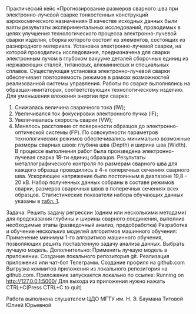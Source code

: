 Практический кейс
«Прогнозирование размеров сварного шва при электронно-лучевой сварке
тонкостенных конструкций аэрокосмического назначения»
В качестве исходных данных были взяты результаты экспериментальных
исследований, проводимых в целях улучшения технологического процесса
электронно-лучевой сварки изделия, сборка которого состоит из элементов,
состоящих из разнородного материала.
Установка электронно-лучевой сварки, на которой проводились
исследования, предназначена для сварки электронным лучом в глубоком вакууме
деталей сборочных единиц из нержавеющих сталей, титановых, алюминиевых
и специальных сплавов.
Существующая установка электронно-лучевой сварки обеспечивает
повторяемость режимов в рамках возможностей реализованной системы
управления. Работы по сварке выполнялись на образцах-имитаторах,
соответствующих технологическому изделию.
Для уменьшения вложения энергии при сварке:
1. Снижалась величина сварочного тока (IW);
2. Увеличивался ток фокусировки электронного пучка (IF);
3. Увеличивалась скорость сварки (VW);
4. Менялось расстояние от поверхности образцов до электронно-оптической
системы (FP).
По совокупности параметров технологических режимов обеспечивались
минимально возможные размеры сварных швов: глубина шва (Depth) и ширина
шва (Width).
В процессе выполнения работ была произведена электронно-лучевая сварка
18-ти единиц образцов. Результаты металлографического контроля
по размерам сварного шва для каждого образца проводились в 4-х поперечных
сечениях сварного шва. Ускоряющее напряжение было постоянным в диапазоне
19,8 – 20 кВ. Набор полученных данных собраны в составе режимов сварки,
размеров сварочных швов в поперечных сечениях всех образцов. Статистические
показатели набора обучающих данных указаны в [табл. 1](table_1.png).

Задача:
Решить задачу регрессии (одним или несколькими методами)
для предсказания глубины и ширины сварного соединения, выполнив
необходимые этапы (разведочный анализ, предобработка)
Разработка и обучение нескольких моделей алгоритмов машинного обучения:
Применение минимум 1-го алгоритмов машинного обучения, позволяющих решить поставленную задачу анализа данных.
Выбрать лучшую модель.
Дополнительно:
Применить лучшую модель в приложении.
Создание локального репозитория git.
Реализация приложения или чат-бот Телеграмм.
Создание профиля на github.com
Выгрузка коммитов приложения из локального репозитория на github.com.
Приложение запускается локально по ссылке: Running on http://127.0.0.1:5000/ 
Для выхода из приложения нужно нажать CTRL+C(Press CTRL+C to quit)

Работа выполнена слушателем ЦДО МГТУ им. Н. Э. Баумана Титовой Юлией Юрьевной
